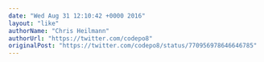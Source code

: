 ```yaml
---
date: "Wed Aug 31 12:10:42 +0000 2016"
layout: "like"
authorName: "Chris Heilmann"
authorUrl: "https://twitter.com/codepo8"
originalPost: "https://twitter.com/codepo8/status/770956978646646785"
---
```

